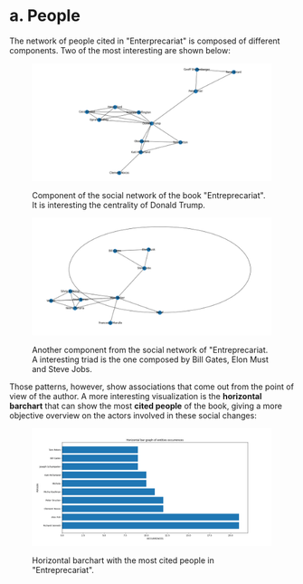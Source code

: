 # a. People

The network of people cited in "Enterprecariat" is composed of different components. Two of the most interesting are shown below:&#x20;

<figure><img src="../.gitbook/assets/Figure_1.png" alt=""><figcaption><p>Component of the social network of the book "Entreprecariat". It is interesting the centrality of Donald Trump.</p></figcaption></figure>

<figure><img src="../.gitbook/assets/Figure_2 (1) (1) (1) (1) (1).png" alt=""><figcaption><p>Another component from the social network of "Entreprecariat. A interesting triad is the one composed by Bill Gates, Elon Must and Steve Jobs.</p></figcaption></figure>

Those patterns, however, show associations that come out from the point of view of the author. A more interesting visualization is the **horizontal barchart** that can show the most **cited people** of the book, giving a more objective overview on the actors involved in these social changes:

<figure><img src="../.gitbook/assets/BarH_People.png" alt=""><figcaption><p>Horizontal barchart with the most cited people in "Entreprecariat".</p></figcaption></figure>
